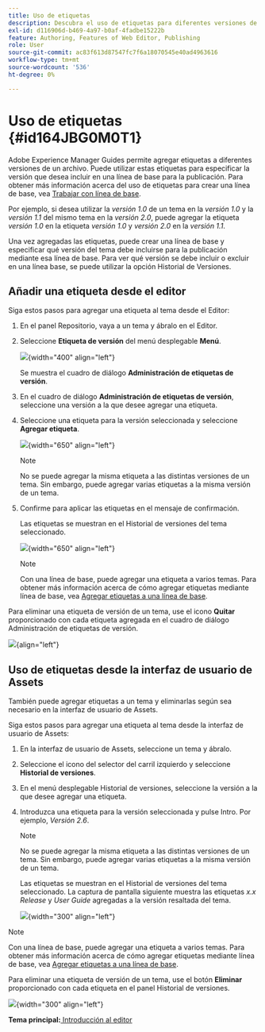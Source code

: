 ```yaml
---
title: Uso de etiquetas
description: Descubra el uso de etiquetas para diferentes versiones de un archivo en Adobe Experience Manager Guides. Obtenga información sobre cómo agregar o eliminar una etiqueta a una versión de un tema.
exl-id: d116906d-b469-4a97-b0af-4fadbe15222b
feature: Authoring, Features of Web Editor, Publishing
role: User
source-git-commit: ac83f613d87547fc7f6a18070545e40ad4963616
workflow-type: tm+mt
source-wordcount: '536'
ht-degree: 0%

---
```


# Uso de etiquetas {#id164JBG0M0T1}

Adobe Experience Manager Guides permite agregar etiquetas a diferentes versiones de un archivo. Puede utilizar estas etiquetas para especificar la versión que desea incluir en una línea de base para la publicación. Para obtener más información acerca del uso de etiquetas para crear una línea de base, vea [Trabajar con línea de base](generate-output-use-baseline-for-publishing.md#).

Por ejemplo, si desea utilizar la *versión 1.0* de un tema en la *versión 1.0* y la *versión 1.1* del mismo tema en la *versión 2.0*, puede agregar la etiqueta *versión 1.0* en la etiqueta *versión 1.0* y *versión 2.0* en la *versión 1.1*.

Una vez agregadas las etiquetas, puede crear una línea de base y especificar qué versión del tema debe incluirse para la publicación mediante esa línea de base. Para ver qué versión se debe incluir o excluir en una línea base, se puede utilizar la opción Historial de Versiones.

## Añadir una etiqueta desde el editor

Siga estos pasos para agregar una etiqueta al tema desde el Editor:

1. En el panel Repositorio, vaya a un tema y ábralo en el Editor.
1. Seleccione **Etiqueta de versión** del menú desplegable **Menú**.

   ![](images/version-label-option.png){width="400" align="left"}

   Se muestra el cuadro de diálogo **Administración de etiquetas de versión**.

1. En el cuadro de diálogo **Administración de etiquetas de versión**, seleccione una versión a la que desee agregar una etiqueta.
1. Seleccione una etiqueta para la versión seleccionada y seleccione **Agregar etiqueta**.

   ![](images/version-label-management-dialog-new.png){width="650" align="left"}

   >[!NOTE]
   >
   > No se puede agregar la misma etiqueta a las distintas versiones de un tema. Sin embargo, puede agregar varias etiquetas a la misma versión de un tema.
1. Confirme para aplicar las etiquetas en el mensaje de confirmación.

   Las etiquetas se muestran en el Historial de versiones del tema seleccionado.

   ![](images/label-comparison-version-history.png){width="650" align="left"}

   >[!NOTE]
   >
   > Con una línea de base, puede agregar una etiqueta a varios temas. Para obtener más información acerca de cómo agregar etiquetas mediante línea de base, vea [Agregar etiquetas a una línea de base](generate-output-use-baseline-for-publishing.md#id184KD0T305Z).

Para eliminar una etiqueta de versión de un tema, use el icono **Quitar** proporcionado con cada etiqueta agregada en el cuadro de diálogo Administración de etiquetas de versión.

![](images/remove-version-label.png){align="left"}


## Uso de etiquetas desde la interfaz de usuario de Assets

También puede agregar etiquetas a un tema y eliminarlas según sea necesario en la interfaz de usuario de Assets.

Siga estos pasos para agregar una etiqueta al tema desde la interfaz de usuario de Assets:

1. En la interfaz de usuario de Assets, seleccione un tema y ábralo.
1. Seleccione el icono del selector del carril izquierdo y seleccione **Historial de versiones**.
1. En el menú desplegable Historial de versiones, seleccione la versión a la que desee agregar una etiqueta.
1. Introduzca una etiqueta para la versión seleccionada y pulse Intro. Por ejemplo, *Versión 2.6*.

   >[!NOTE]
   >
   > No se puede agregar la misma etiqueta a las distintas versiones de un tema. Sin embargo, puede agregar varias etiquetas a la misma versión de un tema.

   Las etiquetas se muestran en el Historial de versiones del tema seleccionado. La captura de pantalla siguiente muestra las etiquetas *x.x Release* y *User Guide* agregadas a la versión resaltada del tema.

   ![](images/labels.png){width="300" align="left"}

>[!NOTE]
>
> Con una línea de base, puede agregar una etiqueta a varios temas. Para obtener más información acerca de cómo agregar etiquetas mediante línea de base, vea [Agregar etiquetas a una línea de base](generate-output-use-baseline-for-publishing.md#id184KD0T305Z).

Para eliminar una etiqueta de versión de un tema, use el botón **Eliminar** proporcionado con cada etiqueta en el panel Historial de versiones.

![](images/delete-labels.png){width="300" align="left"}


**Tema principal:**[ Introducción al editor](web-editor.md)
